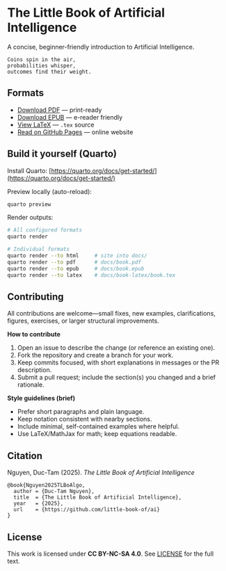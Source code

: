 # The Little Book of Artificial Intelligence

A concise, beginner-friendly introduction to Artificial Intelligence.

```
Coins spin in the air,
probabilities whisper,
outcomes find their weight.
```

## Formats

- [Download PDF](docs/book.pdf) — print-ready
- [Download EPUB](docs/book.epub) — e-reader friendly
- [View LaTeX](docs/book-latex/book.tex) — `.tex` source
- [Read on GitHub Pages](https://little-book-of.github.io/algorithms/) — online website

## Build it yourself (Quarto)

Install Quarto: [https://quarto.org/docs/get-started/](https://quarto.org/docs/get-started/)

Preview locally (auto-reload):

  ```bash
  quarto preview
  ```
Render outputs:

  ```bash
  # All configured formats
  quarto render

  # Individual formats
  quarto render --to html     # site into docs/
  quarto render --to pdf      # docs/book.pdf
  quarto render --to epub     # docs/book.epub
  quarto render --to latex    # docs/book-latex/book.tex
  ```

## Contributing

All contributions are welcome—small fixes, new examples, clarifications, figures, exercises, or larger structural improvements.

**How to contribute**

1. Open an issue to describe the change (or reference an existing one).
2. Fork the repository and create a branch for your work.
3. Keep commits focused, with short explanations in messages or the PR description.
4. Submit a pull request; include the section(s) you changed and a brief rationale.

**Style guidelines (brief)**

- Prefer short paragraphs and plain language.
- Keep notation consistent with nearby sections.
- Include minimal, self-contained examples where helpful.
- Use LaTeX/MathJax for math; keep equations readable.

## Citation

Nguyen, Duc-Tam (2025). *The Little Book of Artificial Intelligence*

```
@book{Nguyen2025TLBoAlgo,
  author = {Duc-Tam Nguyen},
  title  = {The Little Book of Artificial Intelligence},
  year   = {2025},
  url    = {https://github.com/little-book-of/ai}
}
```

## License

This work is licensed under **CC BY-NC-SA 4.0**. See [LICENSE](LICENSE) for the full text.
